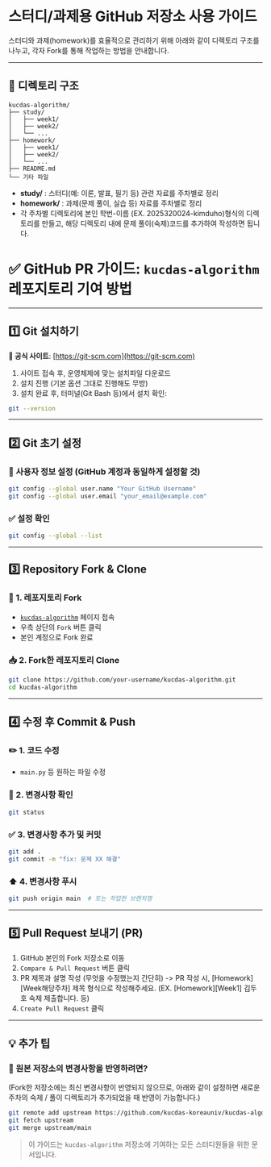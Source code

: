 # 스터디/과제용 GitHub 저장소 사용 가이드

스터디와 과제(homework)를 효율적으로 관리하기 위해 아래와 같이 디렉토리 구조를 나누고, 각자 Fork를 통해 작업하는 방법을 안내합니다.

---

## 📁 디렉토리 구조

```
kucdas-algorithm/
├── study/
│   ├── week1/
│   ├── week2/
│   └── ...
├── homework/
│   ├── week1/
│   ├── week2/
│   └── ...
├── README.md
└── 기타 파일
```

- **study/** : 스터디(예: 이론, 발표, 필기 등) 관련 자료를 주차별로 정리
- **homework/** : 과제(문제 풀이, 실습 등) 자료를 주차별로 정리
- 각 주차별 디렉토리에 본인 학번-이름 (EX. 2025320024-kimduho)형식의 디렉토리를 만들고, 해당 디렉토리 내에 문제 풀이(숙제)코드를 추가하여 작성하면 됩니다.

# ✅ GitHub PR 가이드: `kucdas-algorithm` 레포지토리 기여 방법

---

## 1️⃣ Git 설치하기

**🔗 공식 사이트**: [https://git-scm.com](https://git-scm.com)

1. 사이트 접속 후, 운영체제에 맞는 설치파일 다운로드  
2. 설치 진행 (기본 옵션 그대로 진행해도 무방)  
3. 설치 완료 후, 터미널(Git Bash 등)에서 설치 확인:

```bash
git --version
```

---

## 2️⃣ Git 초기 설정

### 📌 사용자 정보 설정 (GitHub 계정과 동일하게 설정할 것)

```bash
git config --global user.name "Your GitHub Username"
git config --global user.email "your_email@example.com"
```

### ✅ 설정 확인

```bash
git config --global --list
```

---

## 3️⃣ Repository Fork & Clone

### 🍴 1. 레포지토리 Fork

- [`kucdas-algorithm`](https://github.com/kucdas-koreauniv/kucdas-algorithm) 페이지 접속
- 우측 상단의 `Fork` 버튼 클릭
- 본인 계정으로 Fork 완료

### 📥 2. Fork한 레포지토리 Clone

```bash
git clone https://github.com/your-username/kucdas-algorithm.git
cd kucdas-algorithm
```

---

## 4️⃣ 수정 후 Commit & Push

### ✏️ 1. 코드 수정

- `main.py` 등 원하는 파일 수정

### 💾 2. 변경사항 확인

```bash
git status
```

### ✅ 3. 변경사항 추가 및 커밋

```bash
git add .
git commit -m "fix: 문제 XX 해결"
```

### ⬆️ 4. 변경사항 푸시

```bash
git push origin main  # 또는 작업한 브랜치명
```

---

## 5️⃣ Pull Request 보내기 (PR)

1. GitHub 본인의 Fork 저장소로 이동
2. `Compare & Pull Request` 버튼 클릭
3. PR 제목과 설명 작성 (무엇을 수정했는지 간단히) -> PR 작성 시, [Homework][Week해당주차] 제목 형식으로 작성해주세요. (EX. [Homework][Week1] 김두호 숙제 제출합니다. 등)
4. `Create Pull Request` 클릭

---

## 💡 추가 팁

### 🔄 원본 저장소의 변경사항을 반영하려면? 
(Fork한 저장소에는 최신 변경사항이 반영되지 않으므로, 아래와 같이 설정하면 새로운 주차의 숙제 / 풀이 디렉토리가 추가되었을 때 반영이 가능합니다.)

```bash
git remote add upstream https://github.com/kucdas-koreauniv/kucdas-algorithm.git
git fetch upstream
git merge upstream/main
```


> 이 가이드는 `kucdas-algorithm` 저장소에 기여하는 모든 스터디원들을 위한 문서입니다.
